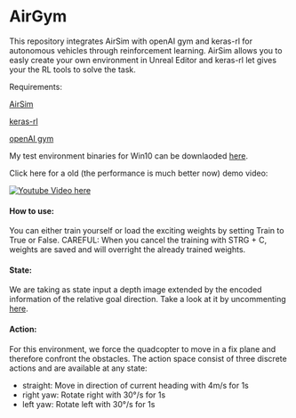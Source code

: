 # AirGym
This repository integrates AirSim with openAI gym and keras-rl for autonomous vehicles through reinforcement learning. AirSim allows you to easly create your own environment in Unreal Editor and keras-rl let gives your the RL tools to solve the task. 

Requirements:

[AirSim](https://github.com/Microsoft/AirSim)

[keras-rl](https://github.com/matthiasplappert/keras-rl)

[openAI gym](https://github.com/openai/gym)


My test environment binaries for Win10 can be downlaoded [here](https://drive.google.com/open?id=1iNeK47r9e54Ba554rHY8o5ADeiDVyPLz).

Click here for a old (the performance is much better now) demo video:

[![Youtube Video here](https://img.youtube.com/vi/ZE5hPHqJC64/0.jpg)](https://youtu.be/ZE5hPHqJC64)

#### How to use:
You can either train yourself or load the exciting weights by setting Train to True or False. 
CAREFUL: When you cancel the training with STRG + C, weights are saved and will overright the already trained weights.

#### State:
We are taking as state input a depth image extended by the encoded information of the relative goal direction. Take a look at it by uncommenting [here](https://github.com/Kjell-K/AirGym/blob/master/gym_airsim/envs/myAirSimClient.py#L155). 

#### Action:
For this environment, we force the quadcopter to move in a fix plane and therefore confront the obstacles. The action space consist of three discrete actions and are available at any state:
- straight: Move in direction of current heading with 4m/s for 1s
- right yaw: Rotate right with 30°/s for 1s
- left yaw: Rotate left with 30°/s for 1s
